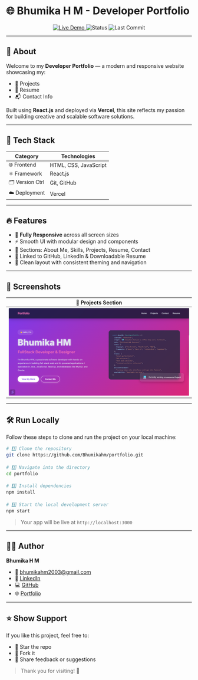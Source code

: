 
# 🌐 Bhumika H M - Developer Portfolio

<p align="center">
  <a href="https://bhumika-protfolio.vercel.app/" target="_blank">
    <img src="https://img.shields.io/badge/🔗 Live Demo-black?style=for-the-badge&logo=vercel&logoColor=white" alt="Live Demo" />
  </a>
  <img src="https://img.shields.io/badge/📡 Status-Online-brightgreen?style=for-the-badge" alt="Status" />
  <img src="https://img.shields.io/github/last-commit/Chandankumar2004/portfolio?style=for-the-badge&color=blue" alt="Last Commit" />
</p>

---

## 📌 About

Welcome to my **Developer Portfolio** — a modern and responsive website showcasing my:

- 🌟 Projects  
- 📄 Resume  
- 📬 Contact Info  

Built using **React.js** and deployed via **Vercel**, this site reflects my passion for building creative and scalable software solutions.

---

## 🚀 Tech Stack

| Category         | Technologies                          |
|------------------|---------------------------------------|
| 🌐 Frontend      | HTML, CSS, JavaScript                 |
| ⚛️ Framework     | React.js                              |
| 🗂️ Version Ctrl  | Git, GitHub                           |
| ☁️ Deployment    | Vercel                                |

---

## 🔥 Features

- 📱 **Fully Responsive** across all screen sizes  
- ⚡ Smooth UI with modular design and components  
- 🧩 Sections: About Me, Skills, Projects, Resume, Contact  
- 🔗 Linked to GitHub, LinkedIn & Downloadable Resume  
- 🌙 Clean layout with consistent theming and navigation

---

## 📸 Screenshots

| 💼 Projects Section |
|---------------------|
|![Projects](https://github.com/Bhumikahm/bhumika-protfolio/blob/1a0d46e7cf222c057b5bc4c48b26d56e88ea462a/protfolio.png) |

---

## 🛠️ Run Locally

Follow these steps to clone and run the project on your local machine:

```bash
# 1️⃣ Clone the repository
git clone https://github.com/Bhumikahm/portfolio.git

# 2️⃣ Navigate into the directory
cd portfolio

# 3️⃣ Install dependencies
npm install

# 4️⃣ Start the local development server
npm start
```

> Your app will be live at `http://localhost:3000`

---

## 👨‍💻 Author

**Bhumika H M**

- 📧 [bhumikahm2003@gmail.com](mailto:bhumikahm2003@gmail.com)
- 🔗 [LinkedIn](http://www.linkedin.com/in/bhumika-h-m)  
- 💻 [GitHub](https://github.com/Bhumikahm)  
- 🌐 [Portfolio](https://bhumika-protfolio.vercel.app/)

---

## ⭐ Show Support

If you like this project, feel free to:

- 🌟 Star the repo  
- 🍴 Fork it  
- 💬 Share feedback or suggestions

> Thank you for visiting! 🙏

